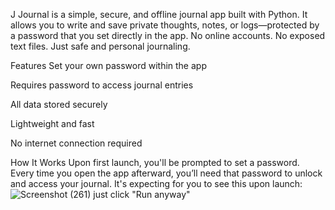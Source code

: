 J Journal is a simple, secure, and offline journal app built with Python. It allows you to write and save private thoughts, notes, or logs—protected by a password that you set directly in the app. No online accounts. No exposed text files. Just safe and personal journaling.

Features
Set your own password within the app

Requires password to access journal entries

All data stored securely

Lightweight and fast

No internet connection required

How It Works
Upon first launch, you'll be prompted to set a password. Every time you open the app afterward, you’ll need that password to unlock and access your journal.
It's expecting for you to see this upon launch: 
![Screenshot (261)](https://github.com/user-attachments/assets/e32f3439-1682-485e-98e0-6b72bed570ac)
just click "Run anyway"

